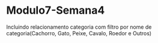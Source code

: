 # Modulo7-Semana4
Incluindo relacionamento categoria com filtro por nome de categoria(Cachorro, Gato, Peixe, Cavalo, Roedor e Outros)

